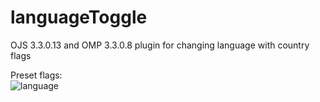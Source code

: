 # languageToggle
OJS 3.3.0.13 and OMP 3.3.0.8 plugin for changing language with country flags

Preset flags:<br>
![language](https://user-images.githubusercontent.com/114300053/229351919-480585f4-7db7-4176-b6c4-e3cdb50531de.png)

